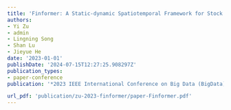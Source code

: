 ```yaml
---
title: 'Finformer: A Static-dynamic Spatiotemporal Framework for Stock Trend Prediction'
authors:
- Yi Zu
- admin
- Lingning Song
- Shan Lu
- Jieyue He
date: '2023-01-01'
publishDate: '2024-07-15T12:27:25.908297Z'
publication_types:
- paper-conference
publication: '*2023 IEEE International Conference on Big Data (BigData)*'

url_pdf: 'publication/zu-2023-finformer/paper-Finformer.pdf'
---
```

